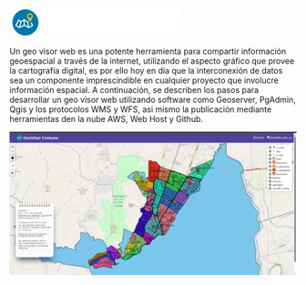 ![captura de pantalla](https://raw.githubusercontent.com/Valencia729/valencia729/main/images/logo_texto.png)

Un geo visor web es una potente herramienta para compartir información geoespacial a
través de la internet, utilizando el aspecto gráfico que provee la cartografía digital, es por
ello hoy en día que la interconexión de datos sea un componente imprescindible en
cualquier proyecto que involucre información espacial. A continuación, se describen los
pasos para desarrollar un geo visor web utilizando software como Geoserver, PgAdmin,
Qgis y los protocolos WMS y WFS, asi mismo la publicación mediante herramientas den la
nube AWS, Web Host y Github.

![captura de pantalla](https://raw.githubusercontent.com/Valencia729/valencia729/main/images/splash.png)
